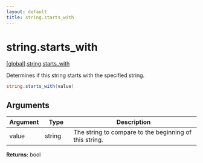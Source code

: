 ```yaml
---
layout: default
title: string.starts_with
---
```


# string.starts_with

[\[global\]]({{site.baseurl}}/docs/).[string]({{site.baseurl}}/docs/string/).[starts_with]({{site.baseurl}}/docs/string/starts_with/)

Determines if this string starts with the specified string.

```cs
string.starts_with(value)
```

## Arguments

<table>
  <col width="15%">
  <col width="15%">
  <thead>
    <tr>
      <th>Argument</th>
      <th>Type</th>
      <th>Description</th>
    </tr>
  </thead>
  <tbody>
    <tr>
      <td>value</td>
      <td>string</td>
      <td>The string to compare to the beginning of this string.</td>
    </tr>
  </tbody>
</table>

**Returns:** bool
